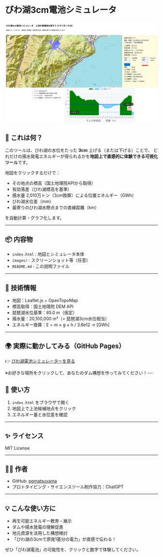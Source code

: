 # びわ湖3cm電池シミュレータ

![screenshot](images/biwako-3cm-sim-demo.jpg)

## 🌊 これは何？

このツールは、びわ湖の水位をたった **3cm** 上げる（または下げる）ことで、
どれだけの揚水発電エネルギーが得られるかを**地図上で直感的に体験できる可視化ツール**です。

地図をクリックするだけで：

- その地点の標高（国土地理院APIから取得）
- 有効落差（びわ湖標高を基準）
- 揚水量 2,010万トン（3cm換算）による位置エネルギー（GWh）
- びわ湖水位差（mm）
- 最寄りのびわ湖水際点までの直線距離（km）

を自動計算・グラフ化します。

---

## 📦 内容物

- `index.html` : 地図とシミュレータ本体
- `images/` : スクリーンショット等（任意）
- `README.md` : この説明ファイル

---

## 📐 技術情報

- 地図：Leaflet.js + OpenTopoMap
- 標高取得：国土地理院 DEM API
- 琵琶湖水位基準：85.0 m（仮定）
- 揚水量：20,100,000 m³（= 琵琶湖3cm水位相当）
- エネルギー換算：E = m × g × h / 3.6e12 → [GWh]

---

## 🌍 実際に動かしてみる（GitHub Pages）

👉 [びわ湖電池シミュレーターを見る](https://pgmatsuyama.github.io/biwako-3cm-energy/)

※お好きな場所をクリックして、あなたのダム構想を作ってみてください！---

## 🧭 使い方

1. `index.html` をブラウザで開く
2. 地図上で上池候補地点をクリック
3. エネルギー量と水位差を確認

---

## ✨ ライセンス

MIT License

---

## 🙋‍♂️ 作者

- GitHub: [pgmatsuyama](https://github.com/pgmatsuyama)
- プロトタイピング・サイエンスツール制作協力：ChatGPT

---

## 💡 こんな使い方に

- 再生可能エネルギー教育・展示
- ダムや揚水発電の理解促進
- 地元資源を活用した構想検討
- 「びわ湖の3cmで原発1基分の電力」が直感で伝わる！

ぜひ「びわ湖電池」の可能性を、クリックと数字で体験してください。
